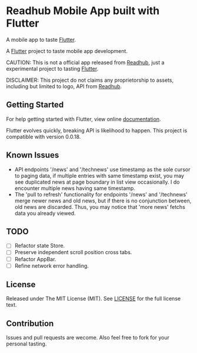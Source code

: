 # Readhub Mobile App built with Flutter

A mobile app to taste [Flutter].

A [Flutter] project to taste mobile app development.

CAUTION: This is not a official app released from [Readhub][], just a experimental project to tasting [Flutter][].

DISCLAIMER: This project do not claims any proprietorship to assets, including but limited to logo, API from [Readhub][].

## Getting Started

For help getting started with Flutter, view online [documentation](http://flutter.io/).

Flutter evolves quickly, breaking API is likelihood to happen. This project is compatible with version 0.0.18.

## Known Issues

* API endpoints '/news' and '/technews' use timestamp as the sole cursor to paging data,
  if multiple entries with same timestamp exist, you may see duplicated news at page boundary
  in list view occasionally. I do encounter multiple news having same timestamp.
* The 'pull to refresh' functionality for endpoints '/news' and '/technews' merge newer news
  and old news, but if there is no conjunction between, old news are discarded. Thus, you may
  notice that 'more news' fetchs data you already viewed.

## TODO
- [ ] Refactor state Store.
- [ ] Preserve independent scroll position cross tabs.
- [ ] Refactor AppBar.
- [ ] Refine network error handling.

## License
Released under The MIT License (MIT). See [LICENSE](LICENSE) for the full license text.

## Contribution
Issues and pull requests are wecome. Also feel free to fork for your personal tasting.


[Readhub]: https://readhub.me/
[Flutter]: https://flutter.io/
